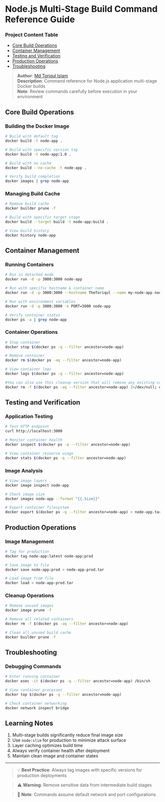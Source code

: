# Node.js Multi-Stage Build Command Reference Guide

### Project Content Table
- [Core Build Operations](#core-build-operations)
- [Container Management](#container-management)
- [Testing and Verification](#testing-and-verification)
- [Production Operations](#production-operations)
- [Troubleshooting](#troubleshooting)

> **Author**: [Md Toriqul Islam](https://linkedin.com/in/thetoriqul)  
> **Description**: Command reference for Node.js application multi-stage Docker builds  
> **Note**: Review commands carefully before execution in your environment

## Core Build Operations

### Building the Docker Image
```bash
# Build with default tag
docker build -t node-app .

# Build with specific version tag
docker build -t node-app:1.0 .

# Build with no cache
docker build --no-cache -t node-app .

# Verify build completion
docker images | grep node-app
```

### Managing Build Cache
```bash
# Remove build cache
docker builder prune -f

# Build with specific target stage
docker build --target build -t node-app:build .

# View build history
docker history node-app
```

## Container Management

### Running Containers
```bash
# Run in detached mode
docker run -d -p 3000:3000 node-app

# Run with specific hostname & container name
docker run -d -p 3000:3000 --hostname TheToriqul --name my-node-app node-app

# Run with environment variables
docker run -d -p 3000:3000 -e PORT=3000 node-app

# Verify container status
docker ps -a | grep node-app
```

### Container Operations
```bash
# Stop container
docker stop $(docker ps -q --filter ancestor=node-app)

# Remove container
docker rm $(docker ps -aq --filter ancestor=node-app)

# View container logs
docker logs $(docker ps -q --filter ancestor=node-app)

#You can also use this cleanup version that will remove any existing container with the same name before running.
docker rm -f $(docker ps -aq --filter ancestor=node-app) 2>/dev/null; docker build -t node-app . && docker run -d -p 3000:3000 --hostname TheToriqul node-app
```


## Testing and Verification

### Application Testing
```bash
# Test HTTP endpoint
curl http://localhost:3000

# Monitor container health
docker inspect $(docker ps -q --filter ancestor=node-app)

# View container resource usage
docker stats $(docker ps -q --filter ancestor=node-app)
```

### Image Analysis
```bash
# View image layers
docker image inspect node-app

# Check image size
docker images node-app --format "{{.Size}}"

# Export container filesystem
docker export $(docker ps -q --filter ancestor=node-app) > node-app.tar
```

## Production Operations

### Image Management
```bash
# Tag for production
docker tag node-app:latest node-app:prod

# Save image to file
docker save node-app:prod > node-app-prod.tar

# Load image from file
docker load < node-app-prod.tar
```

### Cleanup Operations
```bash
# Remove unused images
docker image prune -f

# Remove all related containers
docker rm -f $(docker ps -aq --filter ancestor=node-app)

# Clean all unused build cache
docker builder prune -f
```

## Troubleshooting

### Debugging Commands
```bash
# Enter running container
docker exec -it $(docker ps -q --filter ancestor=node-app) /bin/sh

# View container processes
docker top $(docker ps -q --filter ancestor=node-app)

# Check container networking
docker network inspect bridge
```

## Learning Notes

1. Multi-stage builds significantly reduce final image size
2. Use `node:slim` for production to minimize attack surface
3. Layer caching optimizes build time
4. Always verify container health after deployment
5. Maintain clean image and container states

---

> 💡 **Best Practice**: Always tag images with specific versions for production deployments

> ⚠️ **Warning**: Remove sensitive data from intermediate build stages

> 📝 **Note**: Commands assume default network and port configurations